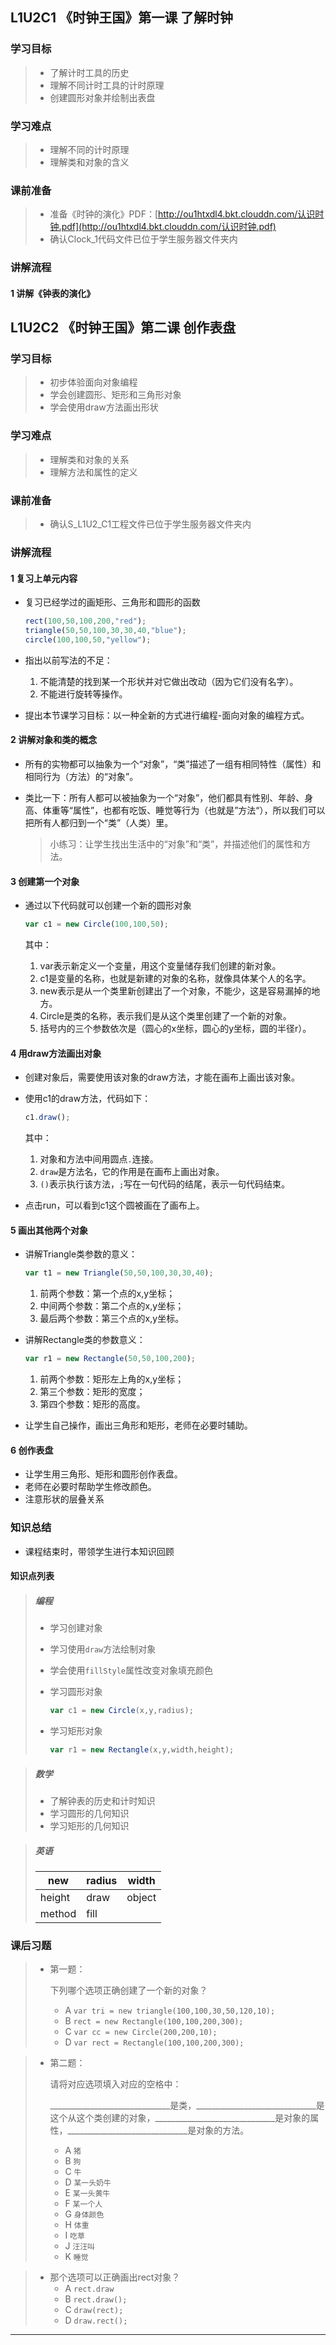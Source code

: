 ## L1U2C1 《时钟王国》第一课 了解时钟

### 学习目标

> * 了解计时工具的历史
> * 理解不同计时工具的计时原理
> * 创建圆形对象并绘制出表盘

### 学习难点

> * 理解不同的计时原理
> * 理解类和对象的含义

### 课前准备

> * 准备《时钟的演化》PDF：[http://ou1htxdl4.bkt.clouddn.com/认识时钟.pdf](http://ou1htxdl4.bkt.clouddn.com/认识时钟.pdf)
> * 确认Clock_1代码文件已位于学生服务器文件夹内

### 讲解流程

#### 1 讲解《钟表的演化》





## L1U2C2 《时钟王国》第二课 创作表盘

### 学习目标

> * 初步体验面向对象编程
> * 学会创建圆形、矩形和三角形对象
> * 学会使用draw方法画出形状

### 学习难点

> * 理解类和对象的关系
> * 理解方法和属性的定义

### 课前准备

> * 确认S_L1U2_C1工程文件已位于学生服务器文件夹内

### 讲解流程

#### 1 复习上单元内容

* 复习已经学过的画矩形、三角形和圆形的函数

  ```javascript
  rect(100,50,100,200,"red");
  triangle(50,50,100,30,30,40,"blue");
  circle(100,100,50,"yellow");
  ```

* 指出以前写法的不足：

  1. 不能清楚的找到某一个形状并对它做出改动（因为它们没有名字）。
  2. 不能进行旋转等操作。

* 提出本节课学习目标：以一种全新的方式进行编程-面向对象的编程方式。

#### 2 讲解对象和类的概念

* 所有的实物都可以抽象为一个“对象”，“类”描述了一组有相同特性（属性）和相同行为（方法）的“对象”。

* 类比一下：所有人都可以被抽象为一个“对象”，他们都具有性别、年龄、身高、体重等“属性”，也都有吃饭、睡觉等行为（也就是”方法“），所以我们可以把所有人都归到一个“类”（人类）里。

  > 小练习：让学生找出生活中的“对象”和“类”，并描述他们的属性和方法。

#### 3 创建第一个对象

* 通过以下代码就可以创建一个新的圆形对象

  ```javascript
  var c1 = new Circle(100,100,50);
  ```

  其中：

  1. var表示新定义一个变量，用这个变量储存我们创建的新对象。
  2. c1是变量的名称，也就是新建的对象的名称，就像具体某个人的名字。
  3. new表示是从一个类里新创建出了一个对象，不能少，这是容易漏掉的地方。
  4. Circle是类的名称，表示我们是从这个类里创建了一个新的对象。
  5. 括号内的三个参数依次是（圆心的x坐标，圆心的y坐标，圆的半径r）。

#### 4 用draw方法画出对象

* 创建对象后，需要使用该对象的draw方法，才能在画布上画出该对象。

* 使用c1的draw方法，代码如下：

  ```javascript
  c1.draw();
  ```

  其中：

  1. 对象和方法中间用圆点`.`连接。
  2. `draw`是方法名，它的作用是在画布上画出对象。
  3. `()`表示执行该方法，`;`写在一句代码的结尾，表示一句代码结束。

*  点击run，可以看到c1这个圆被画在了画布上。

#### 5 画出其他两个对象

* 讲解Triangle类参数的意义：

  ```javascript
  var t1 = new Triangle(50,50,100,30,30,40);
  ```

  1. 前两个参数：第一个点的x,y坐标；
  2. 中间两个参数：第二个点的x,y坐标；
  3. 最后两个参数：第三个点的x,y坐标。

* 讲解Rectangle类的参数意义：

  ```javascript
  var r1 = new Rectangle(50,50,100,200);
  ```

  1. 前两个参数：矩形左上角的x,y坐标；
  2. 第三个参数：矩形的宽度；
  3. 第四个参数：矩形的高度。

* 让学生自己操作，画出三角形和矩形，老师在必要时辅助。

#### 6 创作表盘

* 让学生用三角形、矩形和圆形创作表盘。
* 老师在必要时帮助学生修改颜色。
* 注意形状的层叠关系

### 知识总结

* 课程结束时，带领学生进行本知识回顾

#### 知识点列表

> ##### 编程
>
> - 学习创建对象
>
> - 学习使用`draw`方法绘制对象
>
> - 学会使用`fillStyle`属性改变对象填充颜色
>
> - 学习圆形对象
>
>   ```javascript
>   var c1 = new Circle(x,y,radius);
>   ```
>
> - 学习矩形对象
>
>   ```javascript
>   var r1 = new Rectangle(x,y,width,height);
>   ```

> ##### 数学
>
> - 了解钟表的历史和计时知识
> - 学习圆形的几何知识
> - 学习矩形的几何知识

> ##### 英语
>
> | new    | radius | width  |
> | ------ | ------ | ------ |
> | height | draw   | object |
> | method | fill   |        |

### 课后习题

> * 第一题：
>
>   下列哪个选项正确创建了一个新的对象？
>
>   * A  `var tri = new triangle(100,100,30,50,120,10);`
>   * B `rect = new Rectangle(100,100,200,300);`
>   * C `var cc = new Circle(200,200,10);`
>   * D `var rect = Rectangle(100,100,200,300);`

> * 第二题：
>
>   请将对应选项填入对应的空格中：
>
>   ______________________________是类，______________________________是这个从这个类创建的对象，______________________________是对象的属性，______________________________是对象的方法。
>
>   * A `猪`
>   * B `狗`
>   * C `牛`
>   * D `某一头奶牛`
>   * E  `某一头黄牛`
>   * F  `某一个人`
>   * G `身体颜色`
>   * H `体重`
>   * I   `吃草`
>   * J   `汪汪叫`
>   * K  `睡觉`

> * 那个选项可以正确画出rect对象？
>   * A `rect.draw`
>   * B `rect.draw();`
>   * C `draw(rect);`
>   * D `draw.rect();`

***

